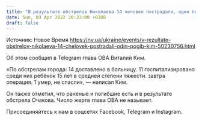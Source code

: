 ```yaml
---
title: "В результате обстрелов Николаева 14 человек пострадали, один погиб — Ким"
date: Sun, 03 Apr 2022 20:23:00 +0300
draft: false
---
```

Источник: Новое Время https://nv.ua/ukraine/events/v-rezultate-obstrelov-nikolaeva-14-chelovek-postradali-odin-pogib-kim-50230756.html


Об этом сообщил в Telegram глава ОВА Виталий Ким.

 «По обстрелам города: 14 доставлено в больницу. 11 госпитализировано среди них ребёнок 15 лет в средней степени тяжести. завтра операция. 1 умер, не спасли», — написал Ким.

Он также отметил, что раненые и погибшие есть и в результате обстрела Очакова. Число жертв глава ОВА не называет.

Присоединяйтесь к нам в соцсетях Facebook, Telegram и Instagram.
